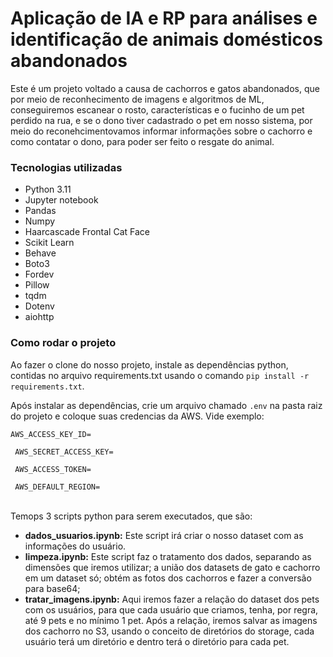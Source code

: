<h1>Aplicação de IA e RP para análises e identificação de animais domésticos abandonados</h1>

<p>Este é um projeto voltado a causa de cachorros e gatos abandonados, que por meio de reconhecimento de imagens e algoritmos de ML, 
conseguiremos escanear o rosto, características e o fucinho de um pet perdido na rua, e se o dono tiver cadastrado o pet em nosso sistema, 
por meio do reconehcimentovamos informar informações sobre o cachorro e como contatar o dono, para poder ser feito o resgate do animal.</p>

<h3>Tecnologias utilizadas</h3>
<ul>
  <li>Python 3.11</li>
  <li>Jupyter notebook</li>
  <li>Pandas</li>
  <li>Numpy</li>
  <li>Haarcascade Frontal Cat Face</li>
  <li>Scikit Learn</li>
  <li>Behave</li>
  <li>Boto3</li>
  <li>Fordev</li>
  <li>Pillow</li>
  <li>tqdm</li>
  <li>Dotenv</li>
  <li>aiohttp</li>
</ul>

<h3>Como rodar o projeto</h3>
<p>Ao fazer o clone do nosso projeto, instale as dependências python, contidas no arquivo requirements.txt usando o comando 
<code>pip install -r requirements.txt</code>.</p>
<p>Após instalar as dependências, crie um arquivo chamado <code>.env</code> na pasta raiz do projeto e coloque suas credencias da AWS. Vide exemplo: </p>
<code>AWS_ACCESS_KEY_ID= <br>
 AWS_SECRET_ACCESS_KEY= <br>
 AWS_ACCESS_TOKEN= <br> 
 AWS_DEFAULT_REGION=
</code>
<br>
<p>Temops 3 scripts python para serem executados, que são: </p>
<ul>
  <li>
    <b>dados_usuarios.ipynb:</b> Este script irá criar o nosso dataset com as informações do usuário. 
  </li>
  <li>
    <b>limpeza.ipynb:</b> Este script faz o tratamento dos dados, separando as dimensões que iremos utilizar; 
    a união dos datasets de gato e cachorro em um dataset só; obtém as fotos dos cachorros e fazer a conversão para base64; 
  </li>
  <li>
    <b>tratar_imagens.ipynb:</b> Aqui iremos fazer a relação do dataset dos pets com os usuários, para que cada usuário que criamos, tenha, por regra,
    até 9 pets e no mínimo 1 pet. Após a relação, iremos salvar as imagens dos cachorro no S3, usando o conceito de diretórios do storage, cada usuário terá
    um diretório e dentro terá o diretório para cada pet.
  </li>
</ul>
